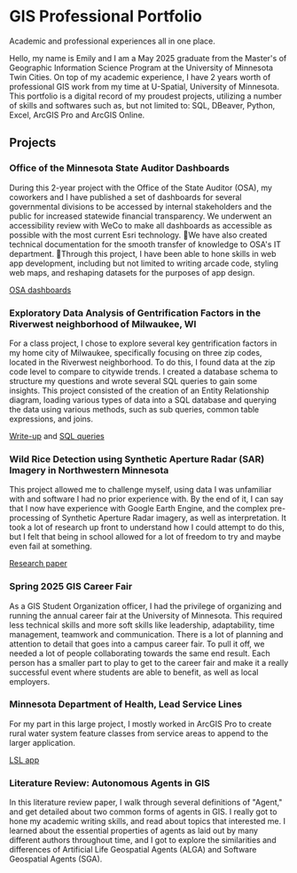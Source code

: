 # GIS Professional Portfolio
Academic and professional experiences all in one place.

Hello,
my name is Emily and I am a May 2025 graduate from the Master's of Geographic Information Science Program at the University of Minnesota Twin Cities. On top of my academic experience, I have 2 years worth of professional GIS work from my time at U-Spatial, University of Minnesota. This portfolio is a digital record of my proudest projects, utilizing a number of skills and softwares such as, but not limited to: SQL, DBeaver, Python, Excel, ArcGIS Pro and ArcGIS Online. 

## Projects

### Office of the Minnesota State Auditor Dashboards
During this 2-year project with the Office of the State Auditor (OSA), my coworkers and I have published a set of dashboards for several governmental divisions to be accessed by internal stakeholders and the public for increased statewide financial transparency. We underwent an accessibility review with WeCo to make all dashboards as accessible as possible with the most current Esri technology. We have also created technical documentation for the smooth transfer of knowledge to OSA's IT department. Through this project, I have been able to hone skills in web app development, including but not limited to writing arcade code, styling web maps, and reshaping datasets for the purposes of app design. 

[OSA dashboards](https://www.osa.state.mn.us/dashboards/data-dashboards-landing-page/)

### Exploratory Data Analysis of Gentrification Factors in the Riverwest neighborhood of Milwaukee, WI
For a class project, I chose to explore several key gentrification factors in my home city of Milwaukee, specifically focusing on three zip codes, located in the Riverwest neighborhood. To do this, I found data at the zip code level to compare to citywide trends. I created a database schema to structure my questions and wrote several SQL queries to gain some insights. This project consisted of the creation of an Entity Relationship diagram, loading various types of data into a SQL database and querying the data using various methods, such as sub queries, common table expressions, and joins. 

[Write-up](gentrification-eda-mke/final_paper.pdf) and [SQL queries](gentrification-eda-mke/final_queries.sql)

### Wild Rice Detection using Synthetic Aperture Radar (SAR) Imagery in Northwestern Minnesota
This project allowed me to challenge myself, using data I was unfamiliar with and software I had no prior experience with. By the end of it, I can say that I now have experience with Google Earth Engine, and the complex pre-processing of Synthetic Aperture Radar imagery, as well as interpretation. It took a lot of research up front to understand how I could attempt to do this, but I felt that being in school allowed for a lot of freedom to try and maybe even fail at something. 

[Research paper](sar-wild-rice-detection/AdvRS_ResearchPaper.pdf)

### Spring 2025 GIS Career Fair
As a GIS Student Organization officer, I had the privilege of organizing and running the annual career fair at the University of Minnesota. This required less technical skills and more soft skills like leadership, adaptability, time management, teamwork and communication. There is a lot of planning and attention to detail that goes into a campus career fair. To pull it off, we needed a lot of people collaborating towards the same end result. Each person has a smaller part to play to get to the career fair and make it a really successful event where students are able to benefit, as well as local employers.

### Minnesota Department of Health, Lead Service Lines
For my part in this large project, I mostly worked in ArcGIS Pro to create rural water system feature classes from service areas to append to the larger application. 

[LSL app](https://maps.umn.edu/LSL/)

### Literature Review: Autonomous Agents in GIS
In this literature review paper, I walk through several definitions of "Agent," and get detailed about two common forms of agents in GIS. I really got to hone my academic writing skills, and read about topics that interested me. I learned about the essential properties of agents as laid out by many different authors throughout time, and I got to explore the similarities and differences of Artificial Life Geospatial Agents (ALGA) and Software Geospatial Agents (SGA). 



